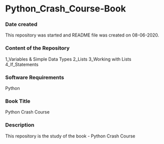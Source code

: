 # Python_Crash_Course-Book

### Date created
This repository was started and README file was created on 08-06-2020.

### Content of the Repository
1_Variables & Simple Data Types 
2_Lists 
3_Working with Lists 
4_If_Statements

### Software Requirements
Python

### Book Title
Python Crash Course

### Description
This repository is the study of the book - Python Crash Course